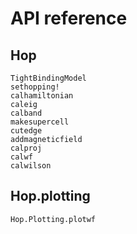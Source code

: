 # API reference

## Hop

```@docs
TightBindingModel
sethopping!
calhamiltonian
caleig
calband
makesupercell
cutedge
addmagneticfield
calproj
calwf
calwilson
```

## Hop.plotting

```@docs
Hop.Plotting.plotwf
```
